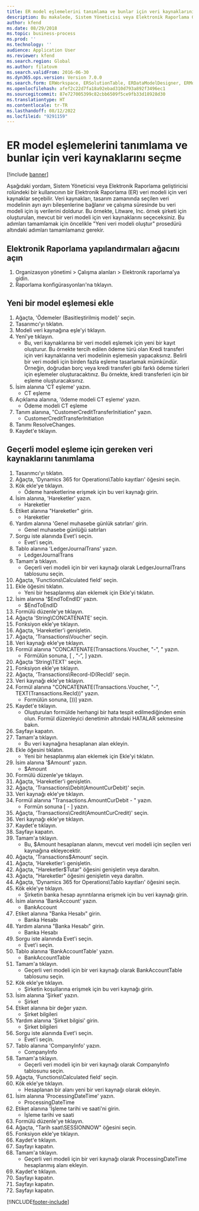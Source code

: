 ```yaml
---
title: ER model eşlemelerini tanımlama ve bunlar için veri kaynaklarını seçme
description: Bu makalede, Sistem Yöneticisi veya Elektronik Raporlama Geliştiricisi'nin bir Elektronik raporlama veri modeli için veri kaynaklarını nasıl seçebileceği açıklanmaktadır.
author: kfend
ms.date: 08/29/2018
ms.topic: business-process
ms.prod: ''
ms.technology: ''
audience: Application User
ms.reviewer: kfend
ms.search.region: Global
ms.author: filatovm
ms.search.validFrom: 2016-06-30
ms.dyn365.ops.version: Version 7.0.0
ms.search.form: ERWorkspace, ERSolutionTable, ERDataModelDesigner, ERModelMappingTable, ERModelMappingDesigner, ERExpressionDesignerFormula
ms.openlocfilehash: afef2c22d7fa18a92ebad310d793a892f3496ec1
ms.sourcegitcommit: 87e727005399c82cbb6509f5ce9fb33d18928d30
ms.translationtype: HT
ms.contentlocale: tr-TR
ms.lasthandoff: 08/12/2022
ms.locfileid: "9291159"
---
```

# <a name="define-er-model-mappings-and-select-data-sources-for-them"></a>ER model eşlemelerini tanımlama ve bunlar için veri kaynaklarını seçme

[!include [banner](../../includes/banner.md)]

Aşağıdaki yordam, Sistem Yöneticisi veya Elektronik Raporlama geliştiricisi rolündeki bir kullanıcının bir Elektronik Raporlama (ER) veri modeli için veri kaynaklar seçebilir. Veri kaynakları, tasarım zamanında seçilen veri modelinin ayrı ayrı bileşenlerine bağlanır ve çalışma süresinde bu veri modeli için iş verilerini doldurur. Bu örnekte, Litware, Inc. örnek şirketi için oluşturulan, mevcut bir veri modeli için veri kaynaklarını seçeceksiniz. Bu adımları tamamlamak için öncelikle "Yeni veri modeli oluştur" prosedürü altındaki adımları tamamlamanız gerekir.


## <a name="open-the-electronic-reporting-configurations-tree"></a>Elektronik Raporlama yapılandırmaları ağacını açın
1. Organizasyon yönetimi > Çalışma alanları > Elektronik raporlama'ya gidin.
2. Raporlama konfigürasyonları'na tıklayın.

## <a name="insert-a-new-model-mapping"></a>Yeni bir model eşlemesi ekle
1. Ağaçta, 'Ödemeler (Basitleştirilmiş model)' seçin.
2. Tasarımcı'yı tıklatın.
3. Modeli veri kaynağına eşle'yi tıklayın.
4. Yeni'ye tıklayın.
    * Bu, veri kaynaklarına bir veri modeli eşlemek için yeni bir kayıt oluşturur. Bu örnekte tercih edilen ödeme türü olan Kredi transferi için veri kaynaklarına veri modelinin eşlemesin yapacaksınız.     Belirli bir veri modeli için birden fazla eşleme tasarlamak mümkündür. Örneğin, doğrudan borç veya kredi transferi gibi farklı ödeme türleri için eşlemeler oluşturacaktınız. Bu örnekte, kredi transferleri için bir eşleme oluşturacaksınız.  
5. İsim alanına 'CT eşleme' yazın.
    * CT eşleme  
6. Açıklama alanına, 'ödeme modeli CT eşleme' yazın.
    * Ödeme modeli CT eşleme  
7. Tanım alanına, "CustomerCreditTransferInitiation" yazın.
    * CustomerCreditTransferInitiation  
8. Tanımı ResolveChanges.
9. Kaydet'e tıklayın.

## <a name="define-required-data-sources-for-the-current-model-mapping"></a>Geçerli model eşleme için gereken veri kaynaklarını tanımlama
1. Tasarımcı'yı tıklatın.
2. Ağaçta, 'Dynamics 365 for Operations\Tablo kayıtları' öğesini seçin.
3. Kök ekle'ye tıklayın.
    * Ödeme hareketlerine erişmek için bu veri kaynağı girin.  
4. İsim alanına, 'Hareketler' yazın.
    * Hareketler  
5. Etiket alanına "Hareketler" girin.
    * Hareketler  
6. Yardım alanına 'Genel muhasebe günlük satırları' girin.
    * Genel muhasebe günlüğü satırları  
7. Sorgu iste alanında Evet'i seçin.
    * Evet'i seçin.  
8. Tablo alanına 'LedgerJournalTrans' yazın.
    * LedgerJournalTrans  
9. Tamam'a tıklayın.
    * Geçerli veri modeli için bir veri kaynağı olarak LedgerJournalTrans tablosunu seçin.  
10. Ağaçta, 'Functions\Calculated field' seçin.
11. Ekle öğesini tıklatın.
    * Yeni bir hesaplanmış alan eklemek için Ekle'yi tıklatın.  
12. İsim alanına '$EndToEndID' yazın.
    * $EndToEndID  
13. Formülü düzenle'ye tıklayın.
14. Ağaçta 'String\CONCATENATE' seçin.
15. Fonksiyon ekle'ye tıklayın.
16. Ağaçta, 'Hareketler'i genişletin.
17. Ağaçta, 'Transactions\Voucher' seçin.
18. Veri kaynağı ekle'ye tıklayın.
19. Formül alanına "CONCATENATE(Transactions.Voucher, "-", " yazın.
    * Förmülün sonuna, [ , “-“, ] yazın.  
20. Ağaçta 'String\TEXT' seçin.
21. Fonksiyon ekle'ye tıklayın.
22. Ağaçta, 'Transactions\Record-ID(RecId)' seçin.
23. Veri kaynağı ekle'ye tıklayın.
24. Formül alanına "CONCATENATE(Transactions.Voucher, "-", TEXT(Transactions.RecId))" yazın.
    * Formülün sonuna, [))] yazın.  
25. Kaydet'e tıklayın.
    * Oluşturulan formülde herhangi bir hata tespit edilmediğinden emin olun. Formül düzenleyici denetimin altındaki HATALAR sekmesine bakın.  
26. Sayfayı kapatın.
27. Tamam'a tıklayın.
    * Bu veri kaynağına hesaplanan alan ekleyin.  
28. Ekle öğesini tıklatın.
    * Yeni bir hesaplanmış alan eklemek için Ekle'yi tıklatın.  
29. İsim alanına '$Amount' yazın.
    * $Amount  
30. Formülü düzenle'ye tıklayın.
31. Ağaçta, 'Hareketler'i genişletin.
32. Ağaçta, 'Transactions\Debit(AmountCurDebit)' seçin.
33. Veri kaynağı ekle'ye tıklayın.
34. Formül alanına "Transactions.AmountCurDebit - " yazın.
    * Formün sonuna [ - ] yazın.  
35. Ağaçta, 'Transactions\Credit(AmountCurCredit)' seçin.
36. Veri kaynağı ekle'ye tıklayın.
37. Kaydet'e tıklayın.
38. Sayfayı kapatın.
39. Tamam'a tıklayın.
    * Bu, $Amount hesaplanan alanını, mevcut veri modeli için seçilen veri kaynağına ekleyecektir.  
40. Ağaçta, 'Transactions\$Amount' seçin.
41. Ağaçta, 'Hareketler'i genişletin.
42. Ağaçta, "Hareketler\$Tutar" öğesini genişletin veya daraltın.
43. Ağaçta, "Hareketler" öğesini genişletin veya daraltın.
44. Ağaçta, 'Dynamics 365 for Operations\Tablo kayıtları' öğesini seçin.
45. Kök ekle'ye tıklayın.
    * Şirketin banka hesap ayrıntılarına erişmek için bu veri kaynağı girin.  
46. İsim alanına 'BankAccount' yazın.
    * BankAccount  
47. Etiket alanına "Banka Hesabı" girin.
    * Banka Hesabı  
48. Yardım alanına "Banka Hesabı" girin.
    * Banka Hesabı  
49. Sorgu iste alanında Evet'i seçin.
    * Evet'i seçin.  
50. Tablo alanına 'BankAccountTable' yazın.
    * BankAccountTable  
51. Tamam'a tıklayın.
    * Geçerli veri modeli için bir veri kaynağı olarak BankAccountTable tablosunu seçin.  
52. Kök ekle'ye tıklayın.
    * Şirketin koşullarına erişmek için bu veri kaynağı girin.  
53. İsim alanına 'Şirket' yazın.
    * Şirket  
54. Etiket alanına bir değer yazın.
    * Şirket bilgileri  
55. Yardım alanına 'Şirket bilgisi' girin.
    * Şirket bilgileri  
56. Sorgu iste alanında Evet'i seçin.
    * Evet'i seçin.  
57. Tablo alanına 'CompanyInfo' yazın.
    * CompanyInfo  
58. Tamam'a tıklayın.
    * Geçerli veri modeli için bir veri kaynağı olarak CompanyInfo tablosunu seçin.  
59. Ağaçta, 'Functions\Calculated field' seçin.
60. Kök ekle'ye tıklayın.
    * Hesaplanan bir alanı yeni bir veri kaynağı olarak ekleyin.  
61. İsim alanına 'ProcessingDateTime' yazın.
    * ProcessingDateTime  
62. Etiket alanına 'İşleme tarihi ve saati'ni girin.
    * İşleme tarihi ve saati  
63. Formülü düzenle'ye tıklayın.
64. Ağaçta, "Tarih saat\SESSIONNOW" öğesini seçin.
65. Fonksiyon ekle'ye tıklayın.
66. Kaydet'e tıklayın.
67. Sayfayı kapatın.
68. Tamam'a tıklayın.
    * Geçerli veri modeli için bir veri kaynağı olarak ProcessingDateTime hesaplanmış alanı ekleyin.  
69. Kaydet'e tıklayın.
70. Sayfayı kapatın.
71. Sayfayı kapatın.
72. Sayfayı kapatın.



[!INCLUDE[footer-include](../../../../includes/footer-banner.md)]
